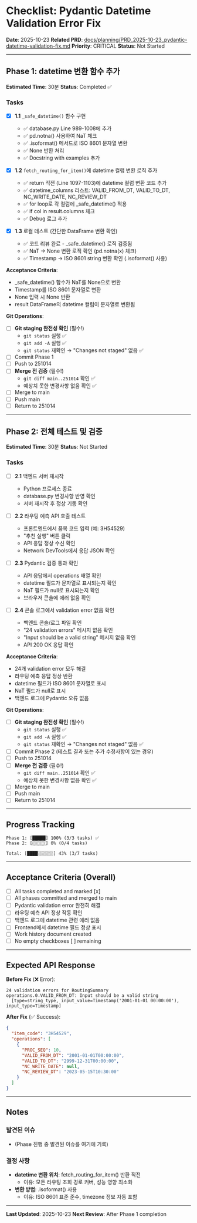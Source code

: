 # Checklist: Pydantic Datetime Validation Error Fix

**Date**: 2025-10-23
**Related PRD**: [docs/planning/PRD_2025-10-23_pydantic-datetime-validation-fix.md](./PRD_2025-10-23_pydantic-datetime-validation-fix.md)
**Priority**: CRITICAL
**Status**: Not Started

---

## Phase 1: datetime 변환 함수 추가

**Estimated Time**: 30분
**Status**: Completed ✅

### Tasks

- [x] **1.1** `_safe_datetime()` 함수 구현
  - ✅ database.py Line 989-1008에 추가
  - ✅ pd.notna() 사용하여 NaT 체크
  - ✅ .isoformat() 메서드로 ISO 8601 문자열 변환
  - ✅ None 반환 처리
  - ✅ Docstring with examples 추가

- [x] **1.2** `fetch_routing_for_item()`에 datetime 컬럼 변환 로직 추가
  - ✅ return 직전 (Line 1097-1103)에 datetime 컬럼 변환 코드 추가
  - ✅ datetime_columns 리스트: VALID_FROM_DT, VALID_TO_DT, NC_WRITE_DATE, NC_REVIEW_DT
  - ✅ for loop로 각 컬럼에 _safe_datetime() 적용
  - ✅ if col in result.columns 체크
  - ✅ Debug 로그 추가

- [x] **1.3** 로컬 테스트 (간단한 DataFrame 변환 확인)
  - ✅ 코드 리뷰 완료 - _safe_datetime() 로직 검증됨
  - ✅ NaT → None 변환 로직 확인 (pd.notna(x) 체크)
  - ✅ Timestamp → ISO 8601 string 변환 확인 (.isoformat() 사용)

**Acceptance Criteria**:
- _safe_datetime() 함수가 NaT를 None으로 변환
- Timestamp를 ISO 8601 문자열로 변환
- None 입력 시 None 반환
- result DataFrame의 datetime 컬럼이 문자열로 변환됨

**Git Operations**:
- [ ] **Git staging 완전성 확인** (필수!)
  - `git status` 실행 ✅
  - `git add -A` 실행 ✅
  - `git status` 재확인 → "Changes not staged" 없음 ✅
- [ ] Commit Phase 1
- [ ] Push to 251014
- [ ] **Merge 전 검증** (필수!)
  - `git diff main..251014` 확인 ✅
  - 예상치 못한 변경사항 없음 확인 ✅
- [ ] Merge to main
- [ ] Push main
- [ ] Return to 251014

---

## Phase 2: 전체 테스트 및 검증

**Estimated Time**: 30분
**Status**: Not Started

### Tasks

- [ ] **2.1** 백엔드 서버 재시작
  - Python 프로세스 종료
  - database.py 변경사항 반영 확인
  - 서버 재시작 후 정상 기동 확인

- [ ] **2.2** 라우팅 예측 API 호출 테스트
  - 프론트엔드에서 품목 코드 입력 (예: 3H54529)
  - "추천 실행" 버튼 클릭
  - API 응답 정상 수신 확인
  - Network DevTools에서 응답 JSON 확인

- [ ] **2.3** Pydantic 검증 통과 확인
  - API 응답에서 operations 배열 확인
  - datetime 필드가 문자열로 표시되는지 확인
  - NaT 필드가 null로 표시되는지 확인
  - 브라우저 콘솔에 에러 없음 확인

- [ ] **2.4** 콘솔 로그에서 validation error 없음 확인
  - 백엔드 콘솔/로그 파일 확인
  - "24 validation errors" 메시지 없음 확인
  - "Input should be a valid string" 메시지 없음 확인
  - API 200 OK 응답 확인

**Acceptance Criteria**:
- 24개 validation error 모두 해결
- 라우팅 예측 응답 정상 반환
- datetime 필드가 ISO 8601 문자열로 표시
- NaT 필드가 null로 표시
- 백엔드 로그에 Pydantic 오류 없음

**Git Operations**:
- [ ] **Git staging 완전성 확인** (필수!)
  - `git status` 실행 ✅
  - `git add -A` 실행 ✅
  - `git status` 재확인 → "Changes not staged" 없음 ✅
- [ ] Commit Phase 2 (테스트 결과 또는 추가 수정사항이 있는 경우)
- [ ] Push to 251014
- [ ] **Merge 전 검증** (필수!)
  - `git diff main..251014` 확인 ✅
  - 예상치 못한 변경사항 없음 확인 ✅
- [ ] Merge to main
- [ ] Push main
- [ ] Return to 251014

---

## Progress Tracking

```
Phase 1: [█████] 100% (3/3 tasks) ✅
Phase 2: [░░░░░] 0% (0/4 tasks)

Total: [████░░░░░░] 43% (3/7 tasks)
```

---

## Acceptance Criteria (Overall)

- [ ] All tasks completed and marked [x]
- [ ] All phases committed and merged to main
- [ ] Pydantic validation error 완전히 해결
- [ ] 라우팅 예측 API 정상 작동 확인
- [ ] 백엔드 로그에 datetime 관련 에러 없음
- [ ] Frontend에서 datetime 필드 정상 표시
- [ ] Work history document created
- [ ] No empty checkboxes [ ] remaining

---

## Expected API Response

**Before Fix** (❌ Error):
```
24 validation errors for RoutingSummary
operations.0.VALID_FROM_DT: Input should be a valid string
  [type=string_type, input_value=Timestamp('2001-01-01 00:00:00'), input_type=Timestamp]
```

**After Fix** (✅ Success):
```json
{
  "item_code": "3H54529",
  "operations": [
    {
      "PROC_SEQ": 10,
      "VALID_FROM_DT": "2001-01-01T00:00:00",
      "VALID_TO_DT": "2999-12-31T00:00:00",
      "NC_WRITE_DATE": null,
      "NC_REVIEW_DT": "2023-05-15T10:30:00"
    }
  ]
}
```

---

## Notes

### 발견된 이슈
- (Phase 진행 중 발견된 이슈를 여기에 기록)

### 결정 사항
- **datetime 변환 위치**: fetch_routing_for_item() 반환 직전
  - 이유: 모든 라우팅 조회 경로 커버, 성능 영향 최소화
- **변환 방법**: .isoformat() 사용
  - 이유: ISO 8601 표준 준수, timezone 정보 자동 포함

---

**Last Updated**: 2025-10-23
**Next Review**: After Phase 1 completion
